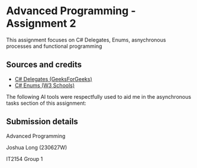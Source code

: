 # Advanced Programming - Assignment 2
This assignment focuses on C# Delegates, Enums, asnychronous processes and functional programming

## Sources and credits
- [C# Delegates (GeeksForGeeks)](https://www.geeksforgeeks.org/c-sharp-delegates/)
- [C# Enums (W3 Schools)](https://www.w3schools.com/cs/cs_enums.php)

The following AI tools were respectfully used to aid me in the asynchronous tasks section of this assignment:

## Submission details

Advanced Programming

Joshua Long (230627W)

IT2154 Group 1
